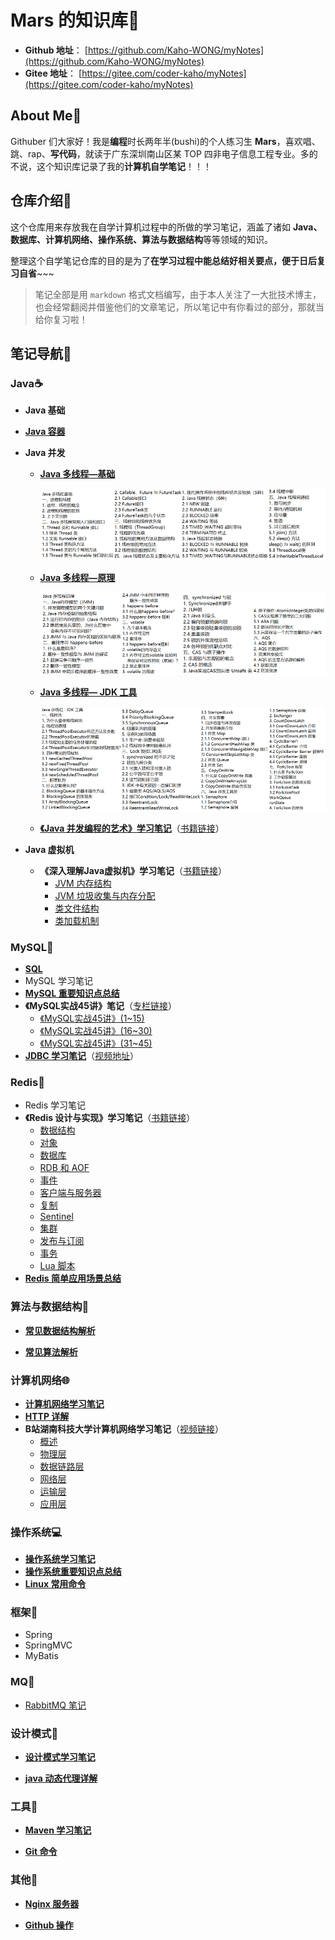 # Mars 的知识库📕

- **Github 地址**： [https://github.com/Kaho-WONG/myNotes](https://github.com/Kaho-WONG/myNotes) 
- **Gitee 地址**： [https://gitee.com/coder-kaho/myNotes](https://gitee.com/coder-kaho/myNotes) 



## About Me🙈

Githuber 们大家好！我是**编程**时长两年半(bushi)的个人练习生 **Mars**，喜欢唱、跳、rap、**写代码**，就读于广东深圳南山区某 TOP 四非电子信息工程专业。多的不说，这个知识库记录了我的**计算机自学笔记**！！！



## 仓库介绍💬

这个仓库用来存放我在自学计算机过程中的所做的学习笔记，涵盖了诸如 **Java、数据库、计算机网络、操作系统、算法与数据结构**等等领域的知识。

整理这个自学笔记仓库的目的是为了**在学习过程中能总结好相关要点，便于日后复习自省**~~~

> 笔记全部是用 `markdown` 格式文档编写，由于本人关注了一大批技术博主，也会经常翻阅并借鉴他们的文章笔记，所以笔记中有你看过的部分，那就当给你复习啦！



## 笔记导航🔗

### Java☕

- **Java 基础**

- **[Java 容器](./Java/Java_Container/Java集合.md)**

- **Java 并发**
  
  - **[Java 多线程—基础](./Java/Java_Concurrency/Java多线程基础.md)**
  
    ![1646219305118](./Java/Java_Concurrency/imgs/1646217362224.png)
  
  - **[Java 多线程—原理](./Java/Java_Concurrency/Java多线程原理.md)**
  
    ![1646300161419](./Java/Java_Concurrency/imgs/1646300161419.png)
  
  - **[Java 多线程— JDK 工具](./Java/Java_Concurrency/Java多线程工具.md)**
  
    ![1646409091655](./Java/Java_Concurrency/imgs/1646409091655.png)
  
  - **[《Java 并发编程的艺术》学习笔记](./Java/Java_Concurrency/Java并发编程的艺术学习笔记/Java并发编程.md)**（[书籍链接](https://book.douban.com/subject/26591326/)）
  
- **Java 虚拟机**
  
  - **《深入理解Java虚拟机》学习笔记**（[书籍链接](https://book.douban.com/subject/34907497/)）
    - [JVM 内存结构](./Java/JVM/深入理解java虚拟机学习笔记/JVM内存结构.md)
    - [JVM 垃圾收集与内存分配](./Java/JVM/深入理解java虚拟机学习笔记/JVM垃圾收集与内存分配.md)
    - [类文件结构](./Java/JVM/深入理解java虚拟机学习笔记/类文件结构.md)
    - [类加载机制](./Java/JVM/深入理解java虚拟机学习笔记/类加载机制.md)



### MySQL🐬

- **[SQL](./MySQL/SQL/SQL.md)**
- MySQL 学习笔记
- **[MySQL 重要知识点总结](./MySQL/MySQL题目解析.md)**
- **《MySQL实战45讲》笔记**（[专栏链接](https://time.geekbang.org/column/intro/100020801)）
  - [《MySQL实战45讲》(1~15)](./MySQL/《MySQL实战45讲》笔记/MySQL实战45讲(1~15).md)
  - [《MySQL实战45讲》(16~30)](./MySQL/《MySQL实战45讲》笔记/MySQL实战45讲(16~30).md)
  - [《MySQL实战45讲》(31~45)](./MySQL/《MySQL实战45讲》笔记/MySQL实战45讲(31~45).md)
- **[JDBC 学习笔记](./Java/JDBC/JDBC.md)**（[视频地址](https://www.bilibili.com/video/BV1eJ411c7rf?share_source=copy_web)）



### Redis🧱

- Redis 学习笔记
- **《Redis 设计与实现》学习笔记**（[书籍链接](https://book.douban.com/subject/25900156/)）
  - [数据结构](./Redis/Redis设计与实现笔记/Redis设计与实现-1-数据结构.md)
  - [对象](./Redis/Redis设计与实现笔记/Redis设计与实现-2-对象.md)
  - [数据库](./Redis/Redis设计与实现笔记/Redis设计与实现-3-数据库.md)
  - [RDB 和 AOF](./Redis/Redis设计与实现笔记/Redis设计与实现-4-RDB持久化和AOF持久化.md)
  - [事件](./Redis/Redis设计与实现笔记/Redis设计与实现-5-事件.md)
  - [客户端与服务器](./Redis/Redis设计与实现笔记/Redis设计与实现-6-客户端与服务器.md)
  - [复制](./Redis/Redis设计与实现笔记/Redis设计与实现-7-复制.md)
  - [Sentinel](./Redis/Redis设计与实现笔记/Redis设计与实现-8-Sentinel.md)
  - [集群](./Redis/Redis设计与实现笔记/Redis设计与实现-9-集群.md)
  - [发布与订阅](./Redis/Redis设计与实现笔记/Redis设计与实现-10-发布与订阅.md)
  - [事务](./Redis/Redis设计与实现笔记/Redis设计与实现-11-事务.md)
  - [Lua 脚本](./Redis/Redis设计与实现笔记/Redis设计与实现-12-Lua脚本.md)
- **[Redis 简单应用场景总结](./Redis/Redis的简单应用场景总结.md)**



### 算法与数据结构🧮

- **[常见数据结构解析](./Data_Structure/常见数据结构详解.md)**

- **[常见算法解析](./Algorithm/常见算法解析.md)**




### 计算机网络🌐

- **[计算机网络学习笔记](./NetWork/计算机网络.md)**
- **[HTTP 详解](./NetWork/HTTP详解.md)**
- **B站湖南科技大学计算机网络学习笔记**（[视频链接](https://www.bilibili.com/video/BV1c4411d7jb?share_source=copy_web)）
  - [概述](./NetWork/湖科大计算机网络学习笔记/计算机网络第一章（概述）/计算机网络第1章（概述）.md)
  - [物理层](./NetWork/湖科大计算机网络学习笔记/计算机网络第二章（物理层）/计算机网络第2章（物理层）.md)
  - [数据链路层](./NetWork/湖科大计算机网络学习笔记/计算机网络第三章（数据链路层）/计算机网络第3章（数据链路层）.md)
  - [网络层](./NetWork/湖科大计算机网络学习笔记/计算机网络第四章（网络层）/计算机网络第4章（网络层）.md)
  - [运输层](./NetWork/湖科大计算机网络学习笔记/计算机网络第五章（运输层）/计算机网络第5章（运输层）.md)
  - [应用层](./NetWork/湖科大计算机网络学习笔记/计算机网络第六章（应用层）/计算机网络第6章（应用层）.md)



### 操作系统💻

- **[操作系统学习笔记](./OS/操作系统学习笔记.md)**
- **[操作系统重要知识点总结](./OS/操作系统重要知识点总结.md)**
- **[Linux 常用命令](./Linux_Command/Linux常用命令.md)**



### 框架🧩

- Spring
- SpringMVC
- MyBatis



### MQ🚄

- [RabbitMQ 笔记](./MQ/RabbitMQ/RabbitMQ.md)



### 设计模式📜

- **[设计模式学习笔记](./Design_Patterns/设计模式.md)**

- **[java 动态代理详解](./Design_Patterns/Dynamic_Proxy/动态代理.md)**



### 工具🔧

- **[Maven 学习笔记](./Maven/maven笔记.md)**

- **[Git 命令](./Git/Git命令大全.md)**



### 其他🛒

- **[Nginx 服务器](./Nginx/Nginx.md)**

- **[Github 操作](https://developer.aliyun.com/article/755244?spm=a2c6h.13262185.0.0.5a4f5c48gAwpAO)**
